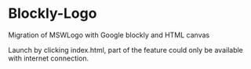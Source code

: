 # Blockly-Logo
Migration of MSWLogo with Google blockly and HTML canvas

Launch by clicking index.html, part of the feature could only be available with internet connection.
